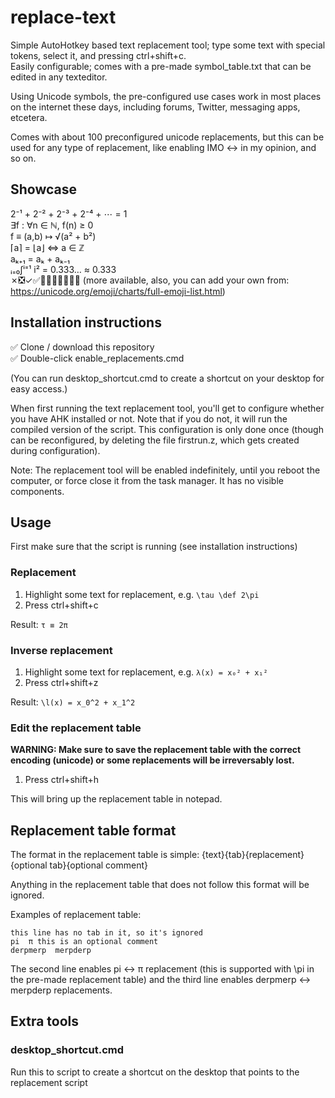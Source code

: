 # replace-text
Simple AutoHotkey based text replacement tool; type some text with special tokens, select it, and pressing ctrl+shift+c. \
Easily configurable; comes with a pre-made symbol_table.txt that can be edited in any texteditor.

Using Unicode symbols, the pre-configured use cases work in most places on the internet these days, including forums, Twitter, messaging apps, etcetera.

Comes with about 100 preconfigured unicode replacements, but this can be used for any type of replacement, like enabling IMO ↔ in my opinion, and so on.

## Showcase
2⁻¹ + 2⁻² + 2⁻³ + 2⁻⁴ + ⋯ = 1 \
∃f : ∀n ∈ ℕ, f(n) ≥ 0 \
f ≡ (a,b) ↦ √(a² + b²) \
⌈a⌉ = ⌊a⌋ ⇔ a ∈ ℤ \
aₖ₊₁ = aₖ + aₖ₋₁ \
ᵢ₌₀∫ⁱ⁼¹ i² = 0.333… ≈ 0.333 \
✗❎✓✅🙂😉😀😆😂💩🤡 (more available, also, you can add your own from: https://unicode.org/emoji/charts/full-emoji-list.html)

## Installation instructions
✅ Clone / download this repository \
✅ Double-click enable_replacements.cmd

(You can run desktop_shortcut.cmd to create a shortcut on your desktop for easy access.)

When first running the text replacement tool, you'll get to configure whether you have AHK installed or not. Note that if you do not, it will run the compiled version of the script. This configuration is only done once (though can be reconfigured, by deleting the file firstrun.z, which gets created during configuration).

Note: The replacement tool will be enabled indefinitely, until you reboot the computer, or force close it from the task manager. It has no visible components.
## Usage
First make sure that the script is running (see installation instructions)

### Replacement
1. Highlight some text for replacement, e.g. `\tau \def 2\pi`
2. Press ctrl+shift+c

Result: `τ ≡ 2π`

### Inverse replacement
1. Highlight some text for replacement, e.g. `λ(x) = x₀² + x₁²`
2. Press ctrl+shift+z

Result: `\l(x) = x_0^2 + x_1^2`

### Edit the replacement table
**WARNING: Make sure to save the replacement table with the correct encoding (unicode) or some replacements will be irreversably lost.**

1. Press ctrl+shift+h

This will bring up the replacement table in notepad.

## Replacement table format
The format in the replacement table is simple:
{text}{tab}{replacement}{optional tab}{optional comment}

Anything in the replacement table that does not follow this format will be ignored.

Examples of replacement table:
```
this line has no tab in it, so it's ignored
pi  π this is an optional comment
derpmerp  merpderp
```
The second line enables pi ↔ π replacement (this is supported with \pi in the pre-made replacement table) and the third line enables derpmerp ↔ merpderp replacements.

## Extra tools
### desktop_shortcut.cmd
Run this to script to create a shortcut on the desktop that points to the replacement script
